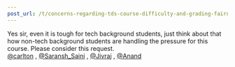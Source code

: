 ```yaml
---
post_url: /t/concerns-regarding-tds-course-difficulty-and-grading-fairness/168476/4
---
```

Yes sir, even it is tough for tech background students, just think about that how non-tech background students are handling the pressure for this course. Please consider this request.  
[@carlton](/u/carlton) , [@Saransh\_Saini](/u/saransh_saini) , [@Jivraj](/u/jivraj) , [@Anand](/u/anand)